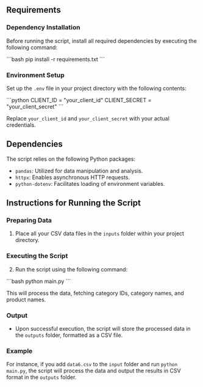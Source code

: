
## Requirements

### Dependency Installation

Before running the script, install all required dependencies by executing the following command:

\```bash
pip install -r requirements.txt
\```

### Environment Setup

Set up the `.env` file in your project directory with the following contents:

\```python
CLIENT_ID = "your_client_id"
CLIENT_SECRET = "your_client_secret"
\```

Replace `your_client_id` and `your_client_secret` with your actual credentials.

## Dependencies

The script relies on the following Python packages:

- `pandas`: Utilized for data manipulation and analysis.
- `httpx`: Enables asynchronous HTTP requests.
- `python-dotenv`: Facilitates loading of environment variables.

## Instructions for Running the Script

### Preparing Data

1. Place all your CSV data files in the `inputs` folder within your project directory.

### Executing the Script

2. Run the script using the following command:

\```bash
python main.py
\```

This will process the data, fetching category IDs, category names, and product names.

### Output

- Upon successful execution, the script will store the processed data in the `outputs` folder, formatted as a CSV file.

### Example

For instance, if you add `data6.csv` to the `input` folder and run `python main.py`, the script will process the data and output the results in CSV format in the `outputs` folder.

